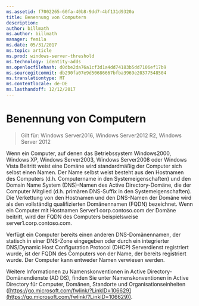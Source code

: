 ```yaml
---
ms.assetid: f7002265-60fa-40b8-9dd7-4bf131d9320a
title: Benennung von Computern
description: 
author: billmath
ms.author: billmath
manager: femila
ms.date: 05/31/2017
ms.topic: article
ms.prod: windows-server-threshold
ms.technology: identity-adds
ms.openlocfilehash: d0dbe2da76a1cf3d1a4dd74183b5dd7106ef17b9
ms.sourcegitcommit: db290fa07e9d50686667bfba3969e20377548504
ms.translationtype: MT
ms.contentlocale: de-DE
ms.lasthandoff: 12/12/2017
---
```

# <a name="computer-naming"></a>Benennung von Computern

>Gilt für: Windows Server2016, Windows Server2012 R2, Windows Server 2012

Wenn ein Computer, auf denen das Betriebssystem Windows2000, Windows XP, Windows Server2003, Windows Server2008 oder Windows Vista Beitritt weist eine Domäne wird standardmäßig der Computer sich selbst einen Namen. Der Name selbst weist besteht aus den Hostnamen des Computers (d.h. Computername in den Systemeigenschaften) und den Domain Name System (DNS)-Namen des Active Directory-Domäne, die der Computer Mitglied (d.h. primären DNS-Suffix in den Systemeigenschaften). Die Verkettung von den Hostnamen und den DNS-Namen der Domäne wird als den vollständig qualifizierten Domänennamen (FQDN) bezeichnet. Wenn ein Computer mit Hostnamen Server1 corp.contoso.com der Domäne beitritt, wird der FQDN des Computers beispielsweise server1.corp.contoso.com.  
  
Verfügt ein Computer bereits einen anderen DNS-Domänennamen, der statisch in einer DNS-Zone eingegeben oder durch ein integrierter DNS/Dynamic Host Configuration Protocol (DHCP) Serverdienst registriert wurde, ist der FQDN des Computers von der Name, der bereits registriert wurde. Der Computer kann entweder Namen verwiesen werden.  
  
Weitere Informationen zu Namenskonventionen in Active Directory-Domänendienste (AD DS), finden Sie unter Namenskonventionen in Active Directory für Computer, Domänen, Standorte und Organisationseinheiten ([https://go.microsoft.com/fwlink/?LinkID=106629](https://go.microsoft.com/fwlink/?LinkID=106629)).  
  


